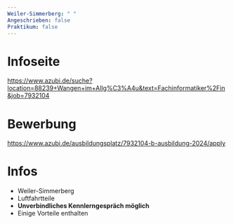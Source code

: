 ```yaml
---
Weiler-Simmerberg: " "
Angeschrieben: false
Praktikum: false
---
```

# Infoseite #
https://www.azubi.de/suche?location=88239+Wangen+im+Allg%C3%A4u&text=Fachinformatiker%2Fin&job=7932104

# Bewerbung #
https://www.azubi.de/ausbildungsplatz/7932104-b-ausbildung-2024/apply

# Infos #
- Weiler-Simmerberg
- Luftfahrtteile
- **Unverbindliches Kennlerngespräch möglich**
- Einige Vorteile enthalten